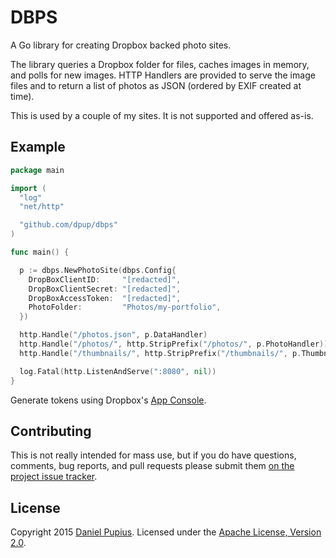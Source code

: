 # DBPS

A Go library for creating Dropbox backed photo sites.

The library queries a Dropbox folder for files, caches images in memory, and
polls for new images. HTTP Handlers are provided to serve the image files and to
return a list of photos as JSON (ordered by EXIF created at time).

This is used by a couple of my sites. It is not supported and offered as-is.

Example
-------

```go
package main

import (
  "log"
  "net/http"

  "github.com/dpup/dbps"
)

func main() {

  p := dbps.NewPhotoSite(dbps.Config{
    DropBoxClientID:     "[redacted]",
    DropBoxClientSecret: "[redacted]",
    DropBoxAccessToken:  "[redacted]",
    PhotoFolder:         "Photos/my-portfolio",
  })

  http.Handle("/photos.json", p.DataHandler)
  http.Handle("/photos/", http.StripPrefix("/photos/", p.PhotoHandler))
  http.Handle("/thumbnails/", http.StripPrefix("/thumbnails/", p.ThumbnailHandler))

  log.Fatal(http.ListenAndServe(":8080", nil))
}
```

Generate tokens using Dropbox's [App Console](https://www.dropbox.com/developers/apps).

Contributing
------------
This is not really intended for mass use, but if you do have questions,
comments, bug reports, and pull requests please submit them
[on the project issue tracker](https://github.com/dpup/dbps/issues/new).

License
-------
Copyright 2015 [Daniel Pupius](http://pupius.co.uk). Licensed under the
[Apache License, Version 2.0](http://www.apache.org/licenses/LICENSE-2.0).

